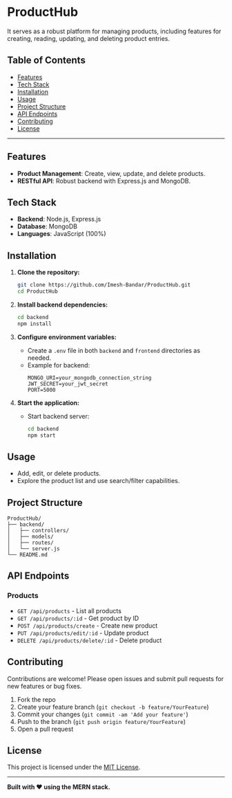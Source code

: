 # ProductHub

  It serves as a robust platform for managing products, including features for creating, reading, updating, and deleting product entries.

## Table of Contents

- [Features](#features)
- [Tech Stack](#tech-stack)
- [Installation](#installation)
- [Usage](#usage)
- [Project Structure](#project-structure)
- [API Endpoints](#api-endpoints)
- [Contributing](#contributing)
- [License](#license)

---

## Features

- **Product Management**: Create, view, update, and delete products.
- **RESTful API**: Robust backend with Express.js and MongoDB.

## Tech Stack
- **Backend**: Node.js, Express.js
- **Database**: MongoDB
- **Languages**: JavaScript (100%)

## Installation

1. **Clone the repository:**
   ```bash
   git clone https://github.com/Imesh-Bandar/ProductHub.git
   cd ProductHub
   ```

2. **Install backend dependencies:**
   ```bash
   cd backend
   npm install
   ```

 

4. **Configure environment variables:**
   - Create a `.env` file in both `backend` and `frontend` directories as needed.
   - Example for backend:
     ```
     MONGO_URI=your_mongodb_connection_string
     JWT_SECRET=your_jwt_secret
     PORT=5000
     ```

5. **Start the application:**
   - Start backend server:
     ```bash
     cd backend
     npm start
     ```
   

 

## Usage

 
- Add, edit, or delete products.
- Explore the product list and use search/filter capabilities.

## Project Structure

```
ProductHub/
├── backend/
│   ├── controllers/
│   ├── models/
│   ├── routes/
│   └── server.js
└── README.md
```

## API Endpoints

### Products

- `GET /api/products` - List all products
- `GET /api/products/:id` - Get product by ID
- `POST /api/products/create` - Create new product
- `PUT /api/products/edit/:id` - Update product
- `DELETE /api/products/delete/:id` - Delete product

 

 

## Contributing

Contributions are welcome! Please open issues and submit pull requests for new features or bug fixes.

1. Fork the repo
2. Create your feature branch (`git checkout -b feature/YourFeature`)
3. Commit your changes (`git commit -am 'Add your feature'`)
4. Push to the branch (`git push origin feature/YourFeature`)
5. Open a pull request

## License

This project is licensed under the [MIT License](LICENSE).

---

**Built with ❤️ using the MERN stack.**
